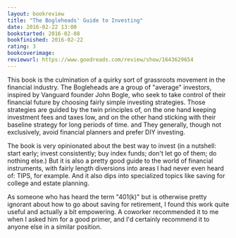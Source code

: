 ```yaml
---
layout: bookreview
title: "The Bogleheads' Guide to Investing"
date: 2016-02-22 13:00
bookstarted: 2016-02-08
bookfinished: 2016-02-22
rating: 3
bookcoverimage: 
reviewurl: https://www.goodreads.com/review/show/1643629654
---
```


This book is the culmination of a quirky sort of grassroots movement in the financial industry. The Bogleheads are a group of "average" investors, inspired by Vanguard founder John Bogle, who seek to take control of their financial future by choosing fairly simple investing strategies. Those strategies are guided by the twin principles of, on the one hand keeping investment fees and taxes low, and on the other hand sticking with their baseline strategy for long periods of time. and They generally, though not exclusively, avoid financial planners and prefer DIY investing.



The book is very opinionated about the best way to invest (in a nutshell: start early; invest consistently; buy index funds; don't let go of them; do nothing else.) But it is also a pretty good guide to the world of financial instruments, with fairly length diversions into areas I had never even heard of: TIPS, for example. And it also dips into specialized topics like saving for college and estate planning.



As someone who has heard the term "401(k)" but is otherwise pretty ignorant about how to go about saving for retirement, I found this work quite useful and actually a bit empowering. A coworker recommended it to me when I asked him for a good primer, and I'd certainly recommend it to anyone else in a similar position.